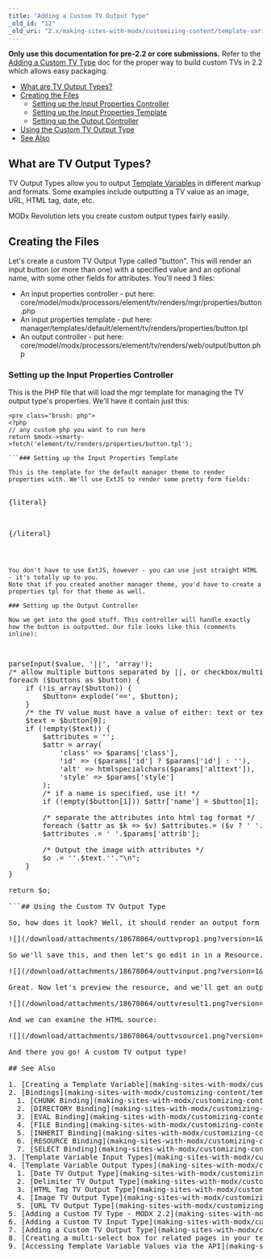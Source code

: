 ```yaml
---
title: "Adding a Custom TV Output Type"
_old_id: "12"
_old_uri: "2.x/making-sites-with-modx/customizing-content/template-variables/adding-a-custom-tv-output-type"
---
```


**Only use this documentation for pre-2.2 or core submissions.**
Refer to the [Adding a Custom TV Type](making-sites-with-modx/customizing-content/template-variables/adding-a-custom-tv-type-modx-2.2 "Adding a Custom TV Type - MODX 2.2") doc for the proper way to build custom TVs in 2.2 which allows easy packaging.

- [What are TV Output Types?](#AddingaCustomTVOutputType-WhatareTVOutputTypes%3F)
- [Creating the Files](#AddingaCustomTVOutputType-CreatingtheFiles)
  - [Setting up the Input Properties Controller](#AddingaCustomTVOutputType-SettinguptheInputPropertiesController)
  - [Setting up the Input Properties Template](#AddingaCustomTVOutputType-SettinguptheInputPropertiesTemplate)
  - [Setting up the Output Controller](#AddingaCustomTVOutputType-SettinguptheOutputController)
- [Using the Custom TV Output Type](#AddingaCustomTVOutputType-UsingtheCustomTVOutputType)
- [See Also](#AddingaCustomTVOutputType-SeeAlso)



## What are TV Output Types?

TV Output Types allow you to output [Template Variables](making-sites-with-modx/customizing-content/template-variables "Template Variables") in different markup and formats. Some examples include outputting a TV value as an image, URL, HTML tag, date, etc.

MODx Revolution lets you create custom output types fairly easily.

## Creating the Files

Let's create a custom TV Output Type called "button". This will render an input button (or more than one) with a specified value and an optional name, with some other fields for attributes. You'll need 3 files:

- An input properties controller - put here: core/model/modx/processors/element/tv/renders/mgr/properties/button.php
- An input properties template - put here: manager/templates/default/element/tv/renders/properties/button.tpl
- An output controller - put here: core/model/modx/processors/element/tv/renders/web/output/button.php

### Setting up the Input Properties Controller

This is the PHP file that will load the mgr template for managing the TV output type's properties. We'll have it contain just this:

```
<pre class="brush: php">
<?php
// any custom php you want to run here
return $modx->smarty->fetch('element/tv/renders/properties/button.tpl');

```### Setting up the Input Properties Template

This is the template for the default manager theme to render properties with. We'll use ExtJS to render some pretty form fields:

```
<pre class="brush: php">
<div id="tv-wprops-form{$tv}"></div>
{literal}
<script type="text/javascript">
// <![CDATA[
var params = {
{/literal}{foreach from=$params key=k item=v name='p'}
 '{$k}': '{$v}'{if NOT $smarty.foreach.p.last},{/if}
{/foreach}{literal}
};
var oc = {'change':{fn:function(){Ext.getCmp('modx-panel-tv').markDirty();},scope:this}};
MODx.load({
    xtype: 'panel'
    ,layout: 'form'
    ,autoHeight: true
    ,labelWidth: 150
    ,border: false
    ,items: [{
        xtype: 'textfield'
        ,fieldLabel: _('class')
        ,name: 'prop_class'
        ,id: 'prop_class{/literal}{$tv}{literal}'
        ,value: params['class'] || ''
        ,width: 300
        ,listeners: oc
    },{
        xtype: 'textfield'
        ,fieldLabel: _('id')
        ,name: 'prop_id'
        ,id: 'prop_id{/literal}{$tv}{literal}'
        ,value: params['id'] || ''
        ,width: 300
        ,listeners: oc
    },{
        xtype: 'textfield'
        ,fieldLabel: _('style')
        ,name: 'prop_style'
        ,id: 'prop_style{/literal}{$tv}{literal}'
        ,value: params['style'] || ''
        ,width: 300
        ,listeners: oc
    },{
        xtype: 'textfield'
        ,fieldLabel: _('attributes')
        ,name: 'prop_attributes'
        ,id: 'prop_attributes{/literal}{$tv}{literal}'
        ,value: params['attributes'] || ''
        ,width: 300
        ,listeners: oc
    }]
    ,renderTo: 'tv-wprops-form{/literal}{$tv}{literal}'
});
// ]]>
</script>
{/literal}

```The key way these save is that each field is prepended with 'prop\_' in its name. This tells MODx to save this field in the TV's output properties. Make sure you specify your fields with this prefix!

You don't have to use ExtJS, however - you can use just straight HTML - it's totally up to you. 
Note that if you created another manager theme, you'd have to create a properties tpl for that theme as well.

### Setting up the Output Controller

Now we get into the good stuff. This controller will handle exactly how the button is outputted. Our file looks like this (comments inline):

```
<pre class="brush: php">
<?php
$o= '';
$buttons= $this->parseInput($value, '||', 'array');
/* allow multiple buttons separated by ||, or checkbox/multiple input tvs */
foreach ($buttons as $button) {
    if (!is_array($button)) {
        $button= explode('==', $button);
    }
    /* the TV value must have a value of either: text or text==name */
    $text = $button[0];
    if (!empty($text)) {
        $attributes = '';
        $attr = array(
            'class' => $params['class'],
            'id' => ($params['id'] ? $params['id'] : ''),
            'alt' => htmlspecialchars($params['alttext']),
            'style' => $params['style']
        );
        /* if a name is specified, use it! */
        if (!empty($button[1])) $attr['name'] = $button[1];

        /* separate the attributes into html tag format */
        foreach ($attr as $k => $v) $attributes.= ($v ? ' '.$k.'="'.$v.'"' : '');
        $attributes .= ' '.$params['attrib'];

        /* Output the image with attributes */
        $o .= '<button'.rtrim($attributes).'>'.$text.'</button>'."\n";
    }
}

return $o;

```## Using the Custom TV Output Type

So, how does it look? Well, it should render an output form like this when editing the TV - I've added some custom values to it as well:

![](/download/attachments/18678064/outtvprop1.png?version=1&modificationDate=1269529790000)

So we'll save this, and then let's go edit in in a Resource. We'll specify two buttons, separating with ||. We could also just do one button. And, we'll have the first button have a custom 'name' attribute as well:

![](/download/attachments/18678064/outtvinput.png?version=1&modificationDate=1269529790000)

Great. Now let's preview the resource, and we'll get an output like this:

![](/download/attachments/18678064/outtvresult1.png?version=1&modificationDate=1269529790000)

And we can examine the HTML source:

![](/download/attachments/18678064/outtvsource1.png?version=1&modificationDate=1269529790000)

And there you go! A custom TV output type!

## See Also

1. [Creating a Template Variable](making-sites-with-modx/customizing-content/template-variables/creating-a-template-variable)
2. [Bindings](making-sites-with-modx/customizing-content/template-variables/bindings)
  1. [CHUNK Binding](making-sites-with-modx/customizing-content/template-variables/bindings/chunk-binding)
  2. [DIRECTORY Binding](making-sites-with-modx/customizing-content/template-variables/bindings/directory-binding)
  3. [EVAL Binding](making-sites-with-modx/customizing-content/template-variables/bindings/eval-binding)
  4. [FILE Binding](making-sites-with-modx/customizing-content/template-variables/bindings/file-binding)
  5. [INHERIT Binding](making-sites-with-modx/customizing-content/template-variables/bindings/inherit-binding)
  6. [RESOURCE Binding](making-sites-with-modx/customizing-content/template-variables/bindings/resource-binding)
  7. [SELECT Binding](making-sites-with-modx/customizing-content/template-variables/bindings/select-binding)
3. [Template Variable Input Types](making-sites-with-modx/customizing-content/template-variables/template-variable-input-types)
4. [Template Variable Output Types](making-sites-with-modx/customizing-content/template-variables/template-variable-output-types)
  1. [Date TV Output Type](making-sites-with-modx/customizing-content/template-variables/template-variable-output-types/date-tv-output-type)
  2. [Delimiter TV Output Type](making-sites-with-modx/customizing-content/template-variables/template-variable-output-types/delimiter-tv-output-type)
  3. [HTML Tag TV Output Type](making-sites-with-modx/customizing-content/template-variables/template-variable-output-types/html-tag-tv-output-type)
  4. [Image TV Output Type](making-sites-with-modx/customizing-content/template-variables/template-variable-output-types/image-tv-output-type)
  5. [URL TV Output Type](making-sites-with-modx/customizing-content/template-variables/template-variable-output-types/url-tv-output-type)
5. [Adding a Custom TV Type - MODX 2.2](making-sites-with-modx/customizing-content/template-variables/adding-a-custom-tv-type-modx-2.2)
6. [Adding a Custom TV Input Type](making-sites-with-modx/customizing-content/template-variables/adding-a-custom-tv-input-type)
7. [Adding a Custom TV Output Type](making-sites-with-modx/customizing-content/template-variables/adding-a-custom-tv-output-type)
8. [Creating a multi-select box for related pages in your template](making-sites-with-modx/customizing-content/template-variables/creating-a-multi-select-box-for-related-pages-in-your-template)
9. [Accessing Template Variable Values via the API](making-sites-with-modx/customizing-content/template-variables/accessing-template-variable-values-via-the-api)